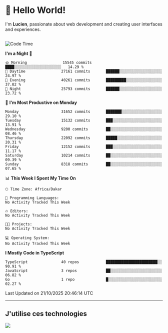 # 👋 Hello World!

I'm **Lucien**, passionate about web development and creating user interfaces and experiences.

##

<!--START_SECTION:waka-->
![Code Time](http://img.shields.io/badge/Code%20Time-3%2C921%20hrs%2018%20mins-blue)

**I'm a Night 🦉** 

```text
🌞 Morning                15545 commits       ████░░░░░░░░░░░░░░░░░░░░░   14.29 % 
🌆 Daytime                27161 commits       ██████░░░░░░░░░░░░░░░░░░░   24.97 % 
🌃 Evening                40261 commits       █████████░░░░░░░░░░░░░░░░   37.02 % 
🌙 Night                  25793 commits       ██████░░░░░░░░░░░░░░░░░░░   23.72 % 
```
📅 **I'm Most Productive on Monday** 

```text
Monday                   31652 commits       ███████░░░░░░░░░░░░░░░░░░   29.10 % 
Tuesday                  15132 commits       ███░░░░░░░░░░░░░░░░░░░░░░   13.91 % 
Wednesday                9200 commits        ██░░░░░░░░░░░░░░░░░░░░░░░   08.46 % 
Thursday                 22092 commits       █████░░░░░░░░░░░░░░░░░░░░   20.31 % 
Friday                   12152 commits       ███░░░░░░░░░░░░░░░░░░░░░░   11.17 % 
Saturday                 10214 commits       ██░░░░░░░░░░░░░░░░░░░░░░░   09.39 % 
Sunday                   8318 commits        ██░░░░░░░░░░░░░░░░░░░░░░░   07.65 % 
```


📊 **This Week I Spent My Time On** 

```text
🕑︎ Time Zone: Africa/Dakar

💬 Programming Languages: 
No Activity Tracked This Week

🔥 Editors: 
No Activity Tracked This Week

🐱‍💻 Projects: 
No Activity Tracked This Week

💻 Operating System: 
No Activity Tracked This Week
```

**I Mostly Code in TypeScript** 

```text
TypeScript               40 repos            ███████████████████████░░   90.91 % 
JavaScript               3 repos             ██░░░░░░░░░░░░░░░░░░░░░░░   06.82 % 
Go                       1 repo              █░░░░░░░░░░░░░░░░░░░░░░░░   02.27 % 
```




 Last Updated on 21/10/2025 20:46:14 UTC
<!--END_SECTION:waka-->
---

## J'utilise ces technologies

<p align="left">
  <a href="https://skillicons.dev">
    <img src="https://skillicons.dev/icons?i=ts,js,go,ruby,css,scss,tailwind,react,vite,nextjs,docker,figma,ableton" />
  </a>
</p>

